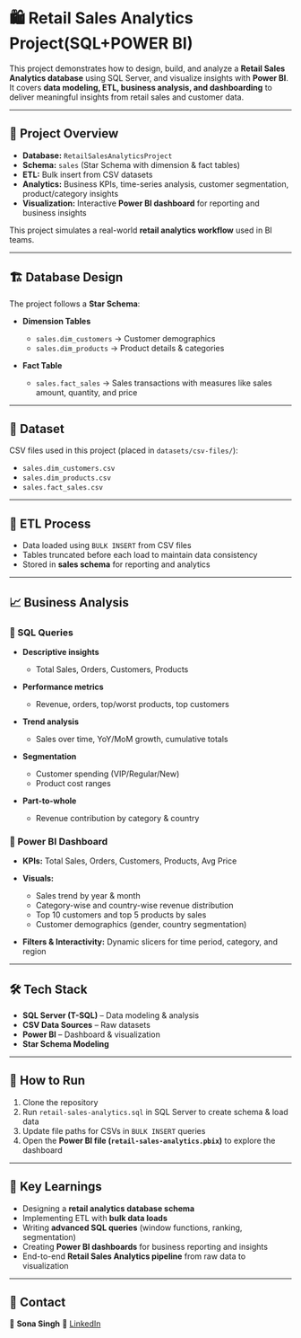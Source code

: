 # 🛍️ Retail Sales Analytics Project(SQL+POWER BI)

This project demonstrates how to design, build, and analyze a **Retail Sales Analytics database** using SQL Server, and visualize insights with **Power BI**.
It covers **data modeling, ETL, business analysis, and dashboarding** to deliver meaningful insights from retail sales and customer data.

---

## 🚀 Project Overview

* **Database:** `RetailSalesAnalyticsProject`
* **Schema:** `sales` (Star Schema with dimension & fact tables)
* **ETL:** Bulk insert from CSV datasets
* **Analytics:** Business KPIs, time-series analysis, customer segmentation, product/category insights
* **Visualization:** Interactive **Power BI dashboard** for reporting and business insights

This project simulates a real-world **retail analytics workflow** used in BI teams.

---

## 🏗️ Database Design

The project follows a **Star Schema**:

* **Dimension Tables**

  * `sales.dim_customers` → Customer demographics
  * `sales.dim_products` → Product details & categories

* **Fact Table**

  * `sales.fact_sales` → Sales transactions with measures like sales amount, quantity, and price

---

## 📂 Dataset

CSV files used in this project (placed in `datasets/csv-files/`):

* `sales.dim_customers.csv`
* `sales.dim_products.csv`
* `sales.fact_sales.csv`

---

## 🔄 ETL Process

* Data loaded using `BULK INSERT` from CSV files
* Tables truncated before each load to maintain data consistency
* Stored in **sales schema** for reporting and analytics

---

## 📈 Business Analysis

### 🔹 SQL Queries

* **Descriptive insights**

  * Total Sales, Orders, Customers, Products

* **Performance metrics**

  * Revenue, orders, top/worst products, top customers

* **Trend analysis**

  * Sales over time, YoY/MoM growth, cumulative totals

* **Segmentation**

  * Customer spending (VIP/Regular/New)
  * Product cost ranges

* **Part-to-whole**

  * Revenue contribution by category & country

### 🔹 Power BI Dashboard

* **KPIs:** Total Sales, Orders, Customers, Products, Avg Price
* **Visuals:**

  * Sales trend by year & month
  * Category-wise and country-wise revenue distribution
  * Top 10 customers and top 5 products by sales
  * Customer demographics (gender, country segmentation)
* **Filters & Interactivity:** Dynamic slicers for time period, category, and region

---

## 🛠️ Tech Stack

* **SQL Server (T-SQL)** – Data modeling & analysis
* **CSV Data Sources** – Raw datasets
* **Power BI** – Dashboard & visualization
* **Star Schema Modeling**

---

## 📌 How to Run

1. Clone the repository
2. Run `retail-sales-analytics.sql` in SQL Server to create schema & load data
3. Update file paths for CSVs in `BULK INSERT` queries
4. Open the **Power BI file (`retail-sales-analytics.pbix`)** to explore the dashboard

---

## 📜 Key Learnings

* Designing a **retail analytics database schema**
* Implementing ETL with **bulk data loads**
* Writing **advanced SQL queries** (window functions, ranking, segmentation)
* Creating **Power BI dashboards** for business reporting and insights
* End-to-end **Retail Sales Analytics pipeline** from raw data to visualization

---

## 📧 Contact

👤 **Sona Singh**
📩 [LinkedIn](#) 
